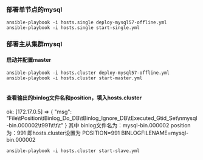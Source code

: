 ### 部署单节点的mysql
```
ansible-playbook -i hosts.single deploy-mysql57-offline.yml
ansible-playbook -i hosts.single start-single.yml
```

### 部署主从集群mysql
#### 启动并配置master
```
ansible-playbook -i hosts.cluster deploy-mysql57-offline.yml
ansible-playbook -i hosts.cluster start-master.yml 


```
#### 查看输出的binlog文件名和position，填入hosts.cluster
ok: [172.17.0.5] => {
    "msg": "File\tPosition\tBinlog_Do_DB\tBinlog_Ignore_DB\tExecuted_Gtid_Set\nmysql-bin.000002\t991\t\t\t"
}
其中 binlog文件名为：mysql-bin.000002
position为：991
即hosts.cluster设置为
POSITION=991
BINLOGFILENAME=mysql-bin.000002
```
ansible-playbook -i hosts.cluster start-slave.yml
```
